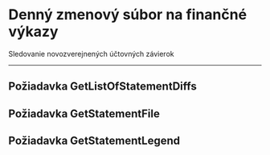 # Denný zmenový súbor na finančné výkazy
Sledovanie novozverejnených účtovných závierok

---
## Požiadavka GetListOfStatementDiffs

## Požiadavka GetStatementFile

## Požiadavka GetStatementLegend